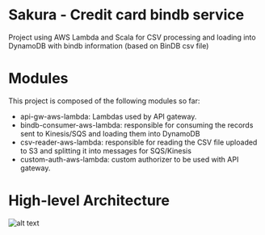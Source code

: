 # Sakura - Credit card bindb service
Project using AWS Lambda and Scala for CSV processing and loading into DynamoDB with bindb information (based on BinDB csv file)

# Modules

This project is composed of the following modules so far:
- api-gw-aws-lambda: Lambdas used by API gateway.
- bindb-consumer-aws-lambda: responsible for consuming the records sent to Kinesis/SQS and loading them into DynamoDB
- csv-reader-aws-lambda: responsible for reading the CSV file uploaded to S3 and splitting it into messages for SQS/Kinesis
- custom-auth-aws-lambda: custom authorizer to be used with API gateway.

# High-level Architecture

![alt text](https://github.com/andersonkmi/credit-card-bindb-service-aws/raw/master/img/architecture.jpg "Architecture")
